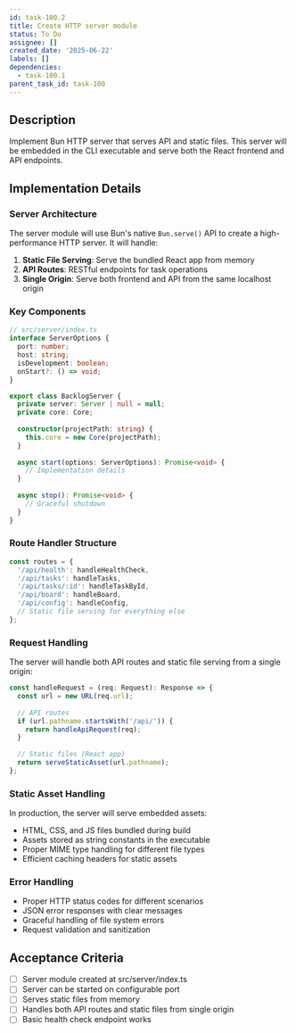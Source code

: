 ```yaml
---
id: task-100.2
title: Create HTTP server module
status: To Do
assignee: []
created_date: '2025-06-22'
labels: []
dependencies:
  - task-100.1
parent_task_id: task-100
---
```


## Description

Implement Bun HTTP server that serves API and static files. This server will be embedded in the CLI executable and serve both the React frontend and API endpoints.

## Implementation Details

### Server Architecture

The server module will use Bun's native `Bun.serve()` API to create a high-performance HTTP server. It will handle:

1. **Static File Serving**: Serve the bundled React app from memory
2. **API Routes**: RESTful endpoints for task operations
3. **Single Origin**: Serve both frontend and API from the same localhost origin

### Key Components

```typescript
// src/server/index.ts
interface ServerOptions {
  port: number;
  host: string;
  isDevelopment: boolean;
  onStart?: () => void;
}

export class BacklogServer {
  private server: Server | null = null;
  private core: Core;
  
  constructor(projectPath: string) {
    this.core = new Core(projectPath);
  }
  
  async start(options: ServerOptions): Promise<void> {
    // Implementation details
  }
  
  async stop(): Promise<void> {
    // Graceful shutdown
  }
}
```

### Route Handler Structure

```typescript
const routes = {
  '/api/health': handleHealthCheck,
  '/api/tasks': handleTasks,
  '/api/tasks/:id': handleTaskById,
  '/api/board': handleBoard,
  '/api/config': handleConfig,
  // Static file serving for everything else
};
```

### Request Handling

The server will handle both API routes and static file serving from a single origin:

```typescript
const handleRequest = (req: Request): Response => {
  const url = new URL(req.url);
  
  // API routes
  if (url.pathname.startsWith('/api/')) {
    return handleApiRequest(req);
  }
  
  // Static files (React app)
  return serveStaticAsset(url.pathname);
};
```

### Static Asset Handling

In production, the server will serve embedded assets:
- HTML, CSS, and JS files bundled during build
- Assets stored as string constants in the executable
- Proper MIME type handling for different file types
- Efficient caching headers for static assets

### Error Handling

- Proper HTTP status codes for different scenarios
- JSON error responses with clear messages
- Graceful handling of file system errors
- Request validation and sanitization

## Acceptance Criteria

- [ ] Server module created at src/server/index.ts
- [ ] Server can be started on configurable port
- [ ] Serves static files from memory
- [ ] Handles both API routes and static files from single origin
- [ ] Basic health check endpoint works
